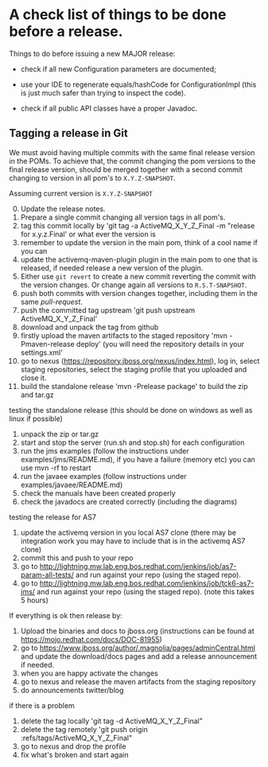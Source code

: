# A check list of things to be done before a release. #

Things to do before issuing a new MAJOR release:

* check if all new Configuration parameters are documented;

* use your IDE to regenerate equals/hashCode for ConfigurationImpl (this
  is just much safer than trying to inspect the code).

* check if all public API classes have a proper Javadoc.


## Tagging a release in Git ##

We must avoid having multiple commits with the same final release version in the POMs. To achieve that, the commit changing the pom versions to the final release version, should be merged together with a second commit changing to version in all pom's to ``X.Y.Z-SNAPSHOT``.

Assuming current version is ``X.Y.Z-SNAPSHOT``

0. Update the release notes.
1. Prepare a single commit changing all version tags in all pom's.
2. tag this commit locally by 'git tag -a ActiveMQ_X_Y_Z_Final -m "release for x.y.z.Final' or what ever the version is
3. remember to update the version in the main pom, think of a cool name if you can
4. update the activemq-maven-plugin plugin in the main pom to one that is released, if needed release a new version of the plugin.
5. Either use ``git revert`` to create a new commit reverting the commit with the version changes. Or change again all versions to ``R.S.T-SNAPSHOT``.
6. push both commits with version changes together, including them in the same _pull-request_.
7. push the committed tag upstream 'git push upstream ActiveMQ_X_Y_Z_Final'
8. download and unpack the tag from github
9. firstly upload the maven artifacts to the staged repository 'mvn -Pmaven-release deploy' (you will need the repository details in your settings.xml'
10. go to nexus (https://repository.jboss.org/nexus/index.html), log in, select staging repositories, select the staging profile that you uploaded and close it.
11. build the standalone release 'mvn -Prelease package' to build the zip and tar.gz

testing the standalone release (this should be done on windows as well as linux if possible)

1. unpack the zip or tar.gz
2. start and stop the server (run.sh and stop.sh) for each configuration
3. run the jms examples (follow the instructions under examples/jms/README.md), if you have a failure (memory etc) you can use mvn -rf to restart
4. run the javaee examples (follow instructions under examples/javaee/README.md)
5. check the manuals have been created properly
6. check the javadocs are created correctly (including the diagrams)

testing the release for AS7

1. update the activemq version in you local AS7 clone (there may be integration work you may have to include that is in the activemq AS7 clone)
2. commit this and push to your repo
3. go to http://lightning.mw.lab.eng.bos.redhat.com/jenkins/job/as7-param-all-tests/ and run against your repo (using the staged repo).
4. go to http://lightning.mw.lab.eng.bos.redhat.com/jenkins/job/tck6-as7-jms/ and run against your repo (using the staged repo). (note this takes 5 hours)

If everything is ok then release by:

1. Upload the binaries and docs to jboss.org (instructions can be found at https://mojo.redhat.com/docs/DOC-81955)
2. go to https://www.jboss.org/author/.magnolia/pages/adminCentral.html and update the download/docs pages and add a release announcement if needed.
3. when you are happy activate the changes
4. go to nexus and release the maven artifacts from the staging repository
5. do announcements twitter/blog

if there is a problem

1. delete the tag locally 'git tag -d ActiveMQ_X_Y_Z_Final"
2. delete the tag remotely 'git push origin :refs/tags/ActiveMQ_X_Y_Z_Final"
3. go to nexus and drop the profile
4. fix what's broken and start again
